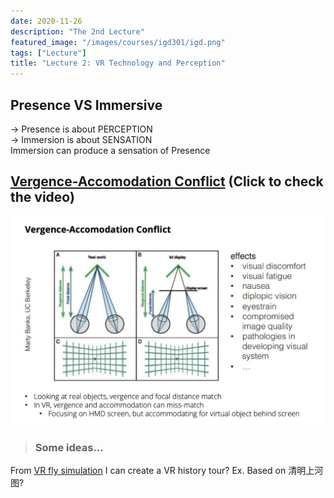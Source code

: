 ```yaml
---
date: 2020-11-26
description: "The 2nd Lecture"
featured_image: "/images/courses/igd301/igd.png"
tags: ["Lecture"]
title: "Lecture 2: VR Technology and Perception"
---
```


## Presence VS Immersive   
→ Presence is about PERCEPTION   
→ Immersion is about SENSATION   
Immersion can produce a sensation of Presence  

## [Vergence-Accomodation Conflict](https://www.youtube.com/watch?v=YWA4gVibKJE) (Click to check the video)
![avatar](/images/courses/igd301/L2/vergence.png)

>### Some ideas...
From [VR fly simulation](https://www.youtube.com/watch?v=JApQBIsCK6c)
I can create a VR history tour? Ex. Based on 清明上河图?
